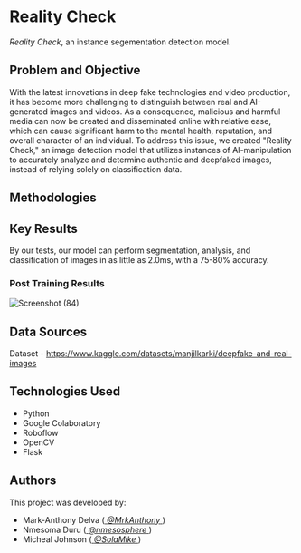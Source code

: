 # Reality Check
 _Reality Check_, an instance segementation detection model.


## Problem and Objective
With the latest innovations in deep fake technologies and video production, it has become more challenging to distinguish between real and AI-generated images and videos. As a consequence, malicious and harmful media can now be created and disseminated online with relative ease, which can cause significant harm to the mental health, reputation, and overall character of an individual. To address this issue, we created "Reality Check," an image detection model that utilizes instances of AI-manipulation to accurately analyze and determine authentic and deepfaked images, instead of relying solely on classification data.


## Methodologies


## Key Results
By our tests, our model can perform segmentation, analysis, and classification of images in as little as 2.0ms, with a 75-80% accuracy.

### Post Training Results
![Screenshot (84)](https://github.com/nmesosphere/Reality-Check/assets/65504077/887a4a1a-e5fe-450e-b3e8-020dd292996e)

## Data Sources
Dataset - https://www.kaggle.com/datasets/manjilkarki/deepfake-and-real-images

## Technologies Used
- Python
- Google Colaboratory
- Roboflow
- OpenCV
- Flask

## Authors
This project was developed by: 
- Mark-Anthony Delva ([ _@MrkAnthony_ ](https://github.com/MrkAnthony))
- Nmesoma Duru ([ _@nmesosphere_ ](https://github.com/nmesosphere))
- Micheal Johnson ([ _@SolaMike_ ](https://github.com/SolaMike))

